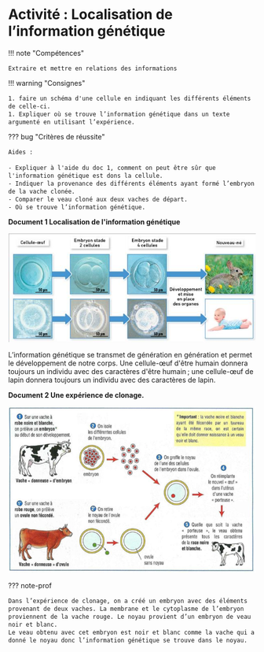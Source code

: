 # Activité : Localisation de l’information génétique

!!! note "Compétences"

    Extraire et mettre en relations des informations 

!!! warning "Consignes"

    1. faire un schéma d'une cellule en indiquant les différents éléments de celle-ci. 
    1. Expliquer où se trouve l’information génétique dans un texte argumenté en utilisant l’expérience.
    
??? bug "Critères de réussite"

    Aides :

    - Expliquer à l'aide du doc 1, comment on peut être sûr que l'information génétique est dons la cellule.
    - Indiquer la provenance des différents éléments ayant formé l’embryon de la vache clonée.
    - Comparer le veau cloné aux deux vaches de départ.
    - Où se trouve l’information génétique.


**Document 1 Localisation de l'information génétique**

![](pictures/devCellOeuf.png)

L’information génétique se transmet de génération en génération et permet le développement de notre corps. 
Une cellule-œuf d'être humain donnera toujours un individu avec des caractères d'être humain ; une cellule-œuf de lapin donnera toujours un individu avec des caractères de lapin.


**Document 2 Une expérience de clonage.**


![](pictures/clonage.png)

??? note-prof

    Dans l’expérience de clonage, on a créé un embryon avec des éléments provenant de deux vaches. La membrane et le cytoplasme de l’embryon proviennent de la vache rouge. Le noyau provient d’un embryon de veau noir et blanc.
    Le veau obtenu avec cet embryon est noir et blanc comme la vache qui a donné le noyau donc l’information génétique se trouve dans le noyau.
